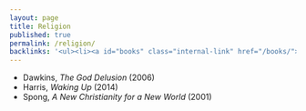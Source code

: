 ```yaml
---
layout: page
title: Religion
published: true
permalink: /religion/
backlinks: '<ul><li><a id="books" class="internal-link" href="/books/">Books</a></li></ul>'
---
```


* Dawkins, _The God Delusion_ (2006) 
* Harris, _Waking Up_ (2014) 
* Spong, _A New Christianity for a New World_ (2001) 
